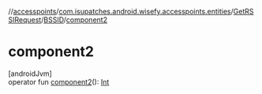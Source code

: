 //[accesspoints](../../../../index.md)/[com.isupatches.android.wisefy.accesspoints.entities](../../index.md)/[GetRSSIRequest](../index.md)/[BSSID](index.md)/[component2](component2.md)

# component2

[androidJvm]\
operator fun [component2](component2.md)(): [Int](https://kotlinlang.org/api/latest/jvm/stdlib/kotlin/-int/index.html)
